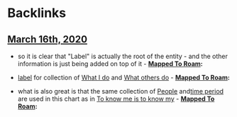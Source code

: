 
# Backlinks
## [March 16th, 2020](<March 16th, 2020.md>)
- so it is clear that "Label" is actually the root of the entity - and the other information is just being added on top of it
        - **[Mapped To Roam](<Mapped To Roam.md>):**

- [label](<label.md>) for collection of [What I do](<What I do.md>) and [What others do](<What others do.md>)
        - **[Mapped To Roam](<Mapped To Roam.md>):**

- what is also great is that the same collection of [People](<People.md>) and[time period](<time period.md>) are used in this chart as in [To know me is to know my](<To know me is to know my.md>)
        - **[Mapped To Roam](<Mapped To Roam.md>):**

